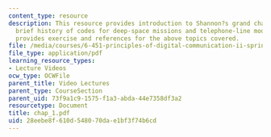 ```yaml
---
content_type: resource
description: This resource provides introduction to Shannon?s grand challenge and
  brief history of codes for deep-space missions and telephone-line modems. It also
  provides exercise and references for the above topics covered.
file: /media/courses/6-451-principles-of-digital-communication-ii-spring-2005/28eebe8f610d548070dae1bf3f74b6cd_chap_1.pdf
file_type: application/pdf
learning_resource_types:
- Lecture Videos
ocw_type: OCWFile
parent_title: Video Lectures
parent_type: CourseSection
parent_uid: 73f9a1c9-1575-f1a3-abda-44e7358df3a2
resourcetype: Document
title: chap_1.pdf
uid: 28eebe8f-610d-5480-70da-e1bf3f74b6cd
---
```

